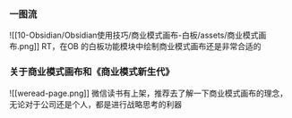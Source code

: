 ### 一图流
![[10-Obsidian/Obsidian使用技巧/商业模式画布-白板/assets/商业模式画布.png]]
RT，在OB 的白板功能模块中绘制商业模式画布还是非常合适的
### 关于商业模式画布和《商业模式新生代》
![[weread-page.png]]
微信读书有上架，推荐去了解一下商业模式画布的理念，无论对于公司还是个人，都是进行战略思考的利器